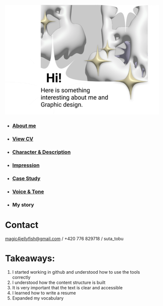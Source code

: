 ![title-slide](IMG/title-slide.png)

- ### [About me](../03-aboutness/index.md)
- ### [View CV](../04-experience/index.md) 
- ### [Character & Description](../01-character-description/index.md)
- ### [Impression](../02-impression/index.md)
- ### [Case Study](../03-aboutness/case-study.md)
- ### [Voice & Tone](../05-voice-tone/index.md)
- ### My story

# Contact
magic4jellyfish@gmail.com / 
+420 776 829718 / 
suta_tobu

# Takeaways:
1. I started working in github and understood how to use the tools correctly
2. I understood how the content structure is built
3. It is very important that the text is clear and accessible
4. I learned how to write a resume
5. Expanded my vocabulary

